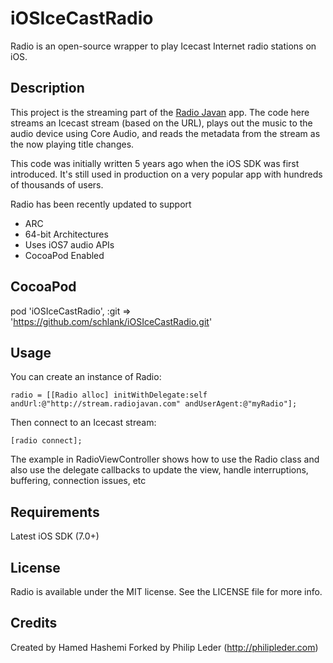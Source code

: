 # iOSIceCastRadio

Radio is an open-source wrapper to play Icecast Internet radio stations on iOS.

## Description

This project is the streaming part of the [Radio Javan](https://itunes.apple.com/us/app/radio-javan/id286225933?mt=8) app. The code here streams an Icecast stream (based on the URL), plays out the music to the audio device using Core Audio, and reads the metadata from the stream as the now playing title changes.

This code was initially written 5 years ago when the iOS SDK was first introduced. It's still used in production on a very popular app with hundreds of thousands of users.

Radio has been recently updated to support

* ARC
* 64-bit Architectures
* Uses iOS7 audio APIs
* CocoaPod Enabled


## CocoaPod
pod 'iOSIceCastRadio', :git => 'https://github.com/schlank/iOSIceCastRadio.git'

## Usage

You can create an instance of Radio:

	radio = [[Radio alloc] initWithDelegate:self andUrl:@"http://stream.radiojavan.com" andUserAgent:@"myRadio"];
	
Then connect to an Icecast stream:

	[radio connect];
	
The example in RadioViewController shows how to use the Radio class and also use the delegate callbacks to update the view, handle interruptions, buffering, connection issues, etc

## Requirements

Latest iOS SDK (7.0+)

## License

Radio is available under the MIT license. See the LICENSE file for more info.

## Credits

Created by Hamed Hashemi
Forked by Philip Leder (http://philipleder.com)
